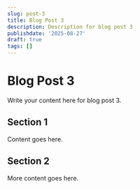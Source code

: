 ```yaml
---
slug: post-3
title: Blog Post 3
description: Description for blog post 3
publishdate: '2025-08-27'
draft: true
tags: []
---
```

# Blog Post 3

Write your content here for blog post 3.

## Section 1

Content goes here.

## Section 2

More content goes here.
